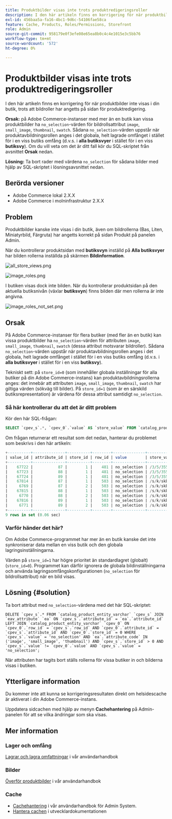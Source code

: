 ```yaml
---
title: Produktbilder visas inte trots produktredigeringsroller
description: I den här artikeln finns en korrigering för när produktbilder inte visas i din butik, trots att bildroller har angetts på sidan för produktredigering.
exl-id: 456baa5a-fa16-4bc1-9d6c-54106fae58ca
feature: Cache, Products, Roles/Permissions, Storefront
role: Admin
source-git-commit: 958179e0f3efe08e65ea8b0c4c4e1015e3c5bb76
workflow-type: tm+mt
source-wordcount: '572'
ht-degree: 0%

---
```


# Produktbilder visas inte trots produktredigeringsroller

I den här artikeln finns en korrigering för när produktbilder inte visas i din butik, trots att bildroller har angetts på sidan för produktredigering.

**Orsak:** på Adobe Commerce-instanser med mer än en butik kan vissa produktbilder ha `no_selection`-värden för bildrollsattribut `image`, `small_image`, `thumbnail`, `swatch`. Sådana `no_selection`-värden uppstår när produktavbildningsrollen anges i det globala, helt lagrade omfånget i stället för i en viss butiks omfång (d.v.s. i **alla butiksvyer** i stället för i en viss **butiksvy**). Om du vill veta om det är ditt fall kör du SQL-skriptet från avsnittet **Orsak** nedan.

**Lösning:** Ta bort rader med värdena `no_selection` för sådana bilder med hjälp av SQL-skriptet i lösningsavsnittet nedan.

## Berörda versioner

* Adobe Commerce lokal 2.X.X
* Adobe Commerce i molninfrastruktur 2.X.X

## Problem

Produktbilder kanske inte visas i din butik, även om bildrollerna (Bas, Liten, Miniatyrbild, Färgruta) har angetts korrekt på sidan Produkt på panelen Admin.

När du kontrollerar produktsidan med **butiksvyn** inställd på **Alla butiksvyer** har bilden rollerna inställda på skärmen **Bildinformation**.

![all_store_views.png](assets/all_store_views.png)

![image_roles.png](assets/image_roles.png)

I butiken visas dock inte bilden. När du kontrollerar produktsidan på den aktuella butiksnivån (växlar **butiksvyn**) finns bilden där men rollerna är inte angivna.

![image_roles_not_set.png](assets/image_roles_not_set.png)

## Orsak

På Adobe Commerce-instanser för flera butiker (med fler än en butik) kan vissa produktbilder ha `no_selection`-värden för attributen `image`, `small_image`, `thumbnail`, `swatch` (dessa attribut motsvarar bildroller). Sådana `no_selection`-värden uppstår när produktavbildningsrollen anges i det globala, helt lagrade omfånget i stället för i en viss butiks omfång (d.v.s. i **alla butiksvyer** i stället för i en viss **butiksvy**).

Tekniskt sett: på `store_id=0` (som innehåller globala inställningar för alla butiker på din Adobe Commerce-instans) kan produktavbildningsrollerna anges: det innebär att attributen `image`, `small_image`, `thumbnail`, `swatch` har giltiga värden (sökväg till bilder). På `store_id=1` (som är en särskild butiksrepresentation) är värdena för dessa attribut samtidigt `no_selection`.

### Så här kontrollerar du att det är ditt problem

Kör den här SQL-frågan:

```sql
SELECT `cpev_s`.*, `cpev_0`.`value` AS `store_value` FROM `catalog_product_entity_varchar` `cpev_s` JOIN `eav_attribute` `ea` ON `cpev_s`.`attribute_id` = `ea`.`attribute_id` LEFT JOIN `catalog_product_entity_varchar` `cpev_0` ON `cpev_0`.`row_id` = `cpev_s`.`row_id` AND `cpev_0`.`attribute_id` = `cpev_s`.`attribute_id` AND `cpev_0`.`store_id` = 0 WHERE `cpev_s`.`value` = 'no_selection' AND `ea`.`attribute_code` IN ('image', 'small_image', 'thumbnail') AND `cpev_s`.`store_id` > 0 AND `cpev_s`.`value` != `cpev_0`.`value` AND `cpev_s`.`value` = 'no_selection';
```

Om frågan returnerar ett resultat som det nedan, hanterar du problemet som beskrivs i den här artikeln:

```sql
+----------+--------------+----------+--------+--------------+----------------------------+
| value_id | attribute_id | store_id | row_id | value        | store_value                |
+----------+--------------+----------+--------+--------------+----------------------------+
|    67722 |           87 |        1 |    481 | no_selection | /3/5/355sss1_main.jpg      |
|    67723 |           88 |        1 |    481 | no_selection | /3/5/355sss1_main.jpg      |
|    67724 |           89 |        1 |    481 | no_selection | /3/5/355sss1_main.jpg      |
|    67814 |           87 |        1 |    503 | no_selection | /s/k/skb2031_main.jpg      |
|     6769 |           87 |        2 |    503 | no_selection | /s/k/skb2031_main.jpg      |
|    67815 |           88 |        1 |    503 | no_selection | /s/k/skb2031_main.jpg      |
|     6770 |           88 |        2 |    503 | no_selection | /s/k/skb2031_main.jpg      |
|    67816 |           89 |        1 |    503 | no_selection | /s/k/skb2031_main.jpg      |
|     6771 |           89 |        2 |    503 | no_selection | /s/k/skb2031_main.jpg      |
+----------+--------------+----------+--------+--------------+----------------------------+
9 rows in set (0.06 sec)
```

### Varför händer det här?

Om Adobe Commerce-programmet har mer än en butik kanske det inte synkroniserar data mellan en viss butik och den globala lagringsinställningarna.

Värden på `store_id=1` har högre prioritet än standardlagret (globalt) (`store_id=0`). Programmet kan därför ignorera de globala bildinställningarna och använda lagringsomfångskonfigurationen (`no_selection` för bildrollsattribut) när en bild visas.

## Lösning {#solution}

Ta bort attribut med `no_selection`-värdena med det här SQL-skriptet:

```
DELETE `cpev_s`.* FROM `catalog_product_entity_varchar` `cpev_s` JOIN `eav_attribute` `ea` ON `cpev_s`.`attribute_id` = `ea`.`attribute_id` LEFT JOIN `catalog_product_entity_varchar` `cpev_0` ON `cpev_0`.`row_id` = `cpev_s`.`row_id` AND `cpev_0`.`attribute_id` = `cpev_s`.`attribute_id` AND `cpev_0`.`store_id` = 0 WHERE `cpev_s`.`value` = 'no_selection' AND `ea`.`attribute_code` IN ('image', 'small_image', 'thumbnail') AND `cpev_s`.`store_id` > 0 AND `cpev_s`.`value` != `cpev_0`.`value` AND `cpev_s`.`value` = 'no_selection';
```

När attributen har tagits bort ställs rollerna för vissa butiker in och bilderna visas i butiken.

## Ytterligare information

Du kommer inte att kunna se korrigeringsresultaten direkt om helsidescache är aktiverat i din Adobe Commerce-instans.

Uppdatera sidcachen med hjälp av menyn **Cachehantering** på Admin-panelen för att se vilka ändringar som ska visas.

## Mer information

### Lager och omfång

[Lagrar och lagra omfattningar](/docs/commerce-admin/stores-sales/site-store/stores.html) i vår användarhandbok

### Bilder

[Överför produktbilder](/docs/commerce-admin/catalog/products/digital-assets/product-image.html#upload-an-image) i vår användarhandbok

### Cache

* [Cachehantering](/docs/commerce-admin/systems/tools/cache-management.html) i vår användarhandbok för Admin System.
* [Hantera cachen](/docs/commerce-operations/configuration-guide/cli/manage-cache.html) i utvecklardokumentationen